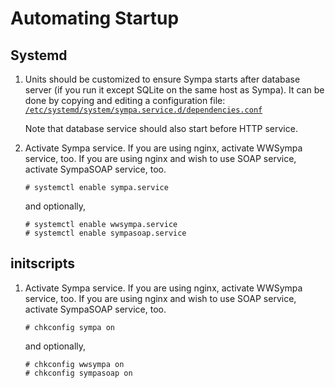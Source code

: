Automating Startup
==================

Systemd
-------

1. Units should be customized to ensure Sympa starts after database server
   (if you run it except SQLite on the same host as Sympa).  It can be done
   by copying and editing a configuration file:
   [``/etc/systemd/system/sympa.service.d/dependencies.conf``](../examples/systemd/dependencies.conf)

   Note that database service should also start before HTTP service.

2. Activate Sympa service.
   If you are using nginx, activate WWSympa service, too.
   If you are using nginx and wish to use SOAP service, activate SympaSOAP service, too.

   ```
   # systemctl enable sympa.service
   ```
   and optionally,
   ```
   # systemctl enable wwsympa.service
   # systemctl enable sympasoap.service
   ```

initscripts
-----------

1. Activate Sympa service.
   If you are using nginx, activate WWSympa service, too.
   If you are using nginx and wish to use SOAP service, activate SympaSOAP service, too.

   ```
   # chkconfig sympa on
   ```
   and optionally,
   ```
   # chkconfig wwsympa on
   # chkconfig sympasoap on
   ```

